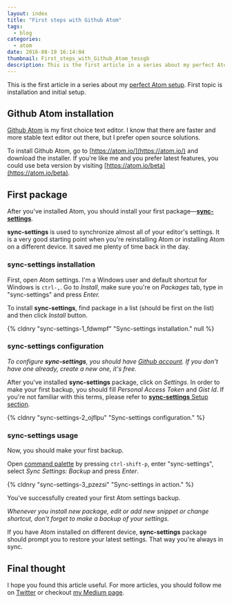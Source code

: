 ```yaml
---
layout: index
title: "First steps with Github Atom"
tags:
  - blog
categories:
  - atom
date: 2016-08-19 16:14:04
thumbnail: First_steps_with_Github_Atom_tessgb
description: This is the first article in a series about my perfect Atom setup. First topic is installation and initial setup.
---
```


This is the first article in a series about my [perfect Atom setup](/en/tags/atom/). First topic is installation and initial setup.

<!-- more -->

## Github Atom installation

[Github Atom](https://atom.io/) is my first choice text editor. I know that there are faster and more stable text editor out there, but I prefer open source solutions.

To install Github Atom, go to [https://atom.io/](https://atom.io/) and download the installer. If you're like me and you prefer latest features, you could use beta version by visiting [https://atom.io/beta](https://atom.io/beta).

## First package

After you've installed Atom, you should install your first package—**[sync-settings](https://atom.io/packages/sync-settings)**.

**sync-settings** is used to synchronize almost all of your editor's settings. It is a very good starting point when you're reinstalling Atom or installing Atom on a different device. It saved me plenty of time back in the day.

### sync-settings installation

First, open Atom settings. I'm a Windows user and default shortcut for Windows is `ctrl-,`. Go to _Install_, make sure you're on _Packages_ tab, type in "sync-settings" and press _Enter._

To install **sync-settings**, find package in a list (should be first on the list) and then click _Install_ button.

{% cldnry "sync-settings-1_fdwmpf" "Sync-settings installation." null %}

### sync-settings configuration

_To configure **sync-settings**, you should have [Github account](https://github.com/). If you don't have one already, create a new one, it's free._

After you've installed **sync-settings** package, click on _Settings_. In order to make your first backup, you should fill _Personal Access Token_ and _Gist Id_. If you're not familiar with this terms, please refer to [**sync-settings** Setup section](https://atom.io/packages/sync-settings).

{% cldnry "sync-settings-2_ojflpu" "Sync-settings configuration." %}

### sync-settings usage

Now, you should make your first backup.

Open [command palette](https://atom.io/packages/command-palette) by pressing `ctrl-shift-p`, enter "sync-settings", select _Sync Settings: Backup_ and press _Enter_.

{% cldnry "sync-settings-3_pzezsi" "Sync-settings in action." %}

You've successfully created your first Atom settings backup.

_Whenever you install new package, edit or add new snippet or change shortcut, don't forget to make a backup of your settings._

If you have Atom installed on different device, **sync-settings** package should prompt you to restore your latest settings. That way you're always in sync.

## Final thought

I hope you found this article useful. For more articles, you should follow me on [Twitter](https://twitter.com/malimirkeccita) or checkout [my Medium page](https://medium.com/@malimirkeccita).
